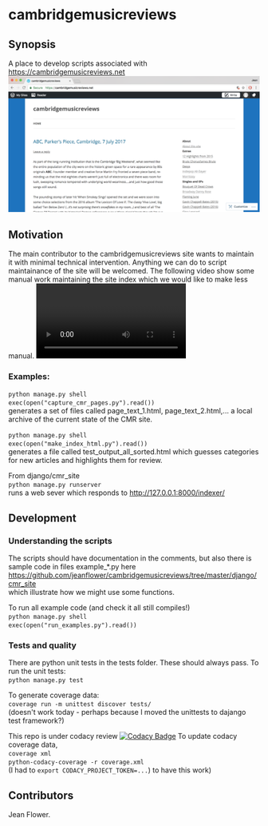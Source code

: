 # cambridgemusicreviews

## Synopsis
A place to develop scripts associated with https://cambridgemusicreviews.net
![web_page_screengrab](docs/cmr_web_page_image.png)

## Motivation
The main contributor to the cambridgemusicreviews site wants to maintain it with minimal technical intervention.  Anything we can do to script maintainance of the site will be welcomed. The following video show some manual work maintaining the site index which we would like to make less manual.
![manual index maintenance](docs/editing_cmr_site_index.mp4)

### Examples:
```python manage.py shell```  
```exec(open("capture_cmr_pages.py").read())```  
generates a set of files called page_text_1.html, page_text_2.html,... a local archive of the current state of the CMR site.

```python manage.py shell```  
```exec(open("make_index_html.py").read())```  
generates a file called test_output_all_sorted.html which guesses categories for new articles and highlights them for review.

From django/cmr_site  
```python manage.py runserver```  
runs a web sever which responds to http://127.0.0.1:8000/indexer/

## Development

### Understanding the scripts
The scripts should have documentation in the comments, but also there is sample code in files example_*.py here
https://github.com/jeanflower/cambridgemusicreviews/tree/master/django/cmr_site  
which illustrate how we might use some functions. 

To run all example code (and check it all still compiles!)  
```python manage.py shell```  
```exec(open("run_examples.py").read())```

### Tests and quality
There are python unit tests in the tests folder.  These should always pass.
To run the unit tests:  
```python manage.py test```

To generate coverage data:  
```coverage run -m unittest discover tests/```  
(doesn't work today - perhaps because I moved the unittests to dajango test framework?)

This repo is under codacy review
[![Codacy Badge](https://api.codacy.com/project/badge/Grade/a59e0815f2a74514bcd1e1273f525705)](https://www.codacy.com/app/jeanflower/cambridgemusicreviews?utm_source=github.com&amp;utm_medium=referral&amp;utm_content=jeanflower/cambridgemusicreviews&amp;utm_campaign=Badge_Grade)
To update codacy coverage data,  
```coverage xml```  
```python-codacy-coverage -r coverage.xml```  
(I had to ````export CODACY_PROJECT_TOKEN=...````) to have this work)

## Contributors
Jean Flower.
